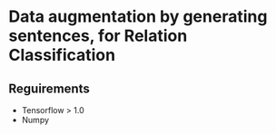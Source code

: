 # Data augmentation by generating sentences, for Relation Classification

## Reguirements
- Tensorflow > 1.0
- Numpy
